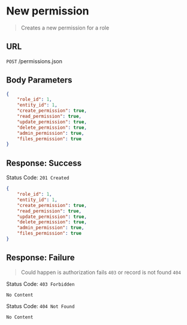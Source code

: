 # New permission
> Creates a new permission for a role

## URL
`POST` /permissions.json

## Body Parameters
```json
{
    "role_id": 1,
    "entity_id": 1,
    "create_permission": true,
    "read_permission": true,
    "update_permission": true,
    "delete_permission": true,
    "admin_permission": true,
    "files_permission": true
}
```

## Response: Success
Status Code: `201 Created`
```json
{
    "role_id": 1,
    "entity_id": 1,
    "create_permission": true,
    "read_permission": true,
    "update_permission": true,
    "delete_permission": true,
    "admin_permission": true,
    "files_permission": true
}
```

## Response: Failure
> Could happen is authorization fails `403` or record is not found `404`

Status Code: `403 Forbidden`
```
No Content
```

Status Code: `404 Not Found`
```
No Content
```